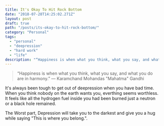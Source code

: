 ```yaml
---
title: It's Okay To Hit Rock Bottom
date: "2018-07-28T14:25:02.271Z"
layout: post
draft: true
path: "/posts/its-okay-to-hit-rock-bottom/"
category: "Personal"
tags:
  - "personal"
  - "deepression"
  - "hard work"
  - "life"
description: "“Happiness is when what you think, what you say, and what you do are in harmony.” ― Karamchand Mohandas Mahatma Gandhi"
---
```

> “Happiness is when what you think, what you say, and what you do are in harmony.” ― Karamchand Mohandas "Mahatma" Gandhi

It's always been tough to get out of deepression when you have bad time. When you think nobody on the earth wants you, everthing seems worthless. It feels like all the hydrogen fuel inside you had been burned just a neutron or a black hole remained.

The Worst part, Depression will take you to the darkest and give you a hug while saying "This is where you belong.".
